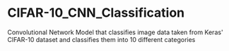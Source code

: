 # CIFAR-10_CNN_Classification
Convolutional Network Model that classifies image data taken from Keras' CIFAR-10 dataset and classifies them into 10 different categories
